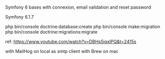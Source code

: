 Symfony 6 bases with connexion, email validation and reset password

Symfony 6.1.7

php bin/console doctrine:database:create
php bin/console make:migration
php bin/console doctrine:migrations:migrate

ref: https://www.youtube.com/watch?v=DBHs5iqxIPQ&t=2415s

with MailHog on local as smtp client
with Brew on mac
